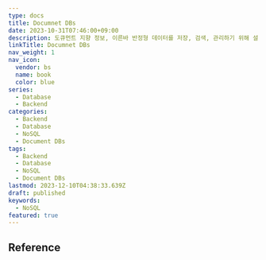 ```yaml
---
type: docs
title: Documnet DBs
date: 2023-10-31T07:46:00+09:00
description: 도큐먼트 지향 정보, 이른바 반정형 데이터를 저장, 검색, 관리하기 위해 설계된 컴퓨터 프로그램이자 데이터 스토리지 시스템
linkTitle: Documnet DBs
nav_weight: 1
nav_icon:
  vendor: bs
  name: book
  color: blue
series:
  - Database
  - Backend
categories:
  - Backend
  - Database
  - NoSQL
  - Document DBs
tags:
  - Backend
  - Database
  - NoSQL
  - Document DBs
lastmod: 2023-12-10T04:38:33.639Z
draft: published
keywords:
  - NoSQL
featured: true
---
```


## Reference

